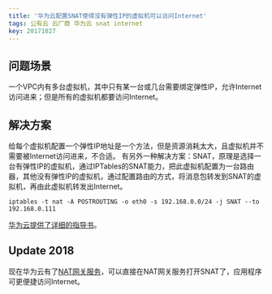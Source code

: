 ```yaml
---
title: '华为云配置SNAT使得没有弹性IP的虚拟机可以访问Internet'
tags: 公有云 云厂商 华为云 snat internet
key: 20171027
---
```


## 问题场景
一个VPC内有多台虚拟机，其中只有某一台或几台需要绑定弹性IP，允许Internet访问进来；但是所有的虚拟机都要访问Internet。
<!--more-->
## 解决方案
给每个虚拟机配置一个弹性IP地址是一个方法，但是资源消耗太大，且虚拟机并不需要被Internet访问进来，不合适。
有另外一种解决方案：SNAT，原理是选择一台有弹性IP的虚拟机，通过IPTables的SNAT能力，把此虚拟机配置为一台路由器，其他没有弹性IP的虚拟机，通过配置路由的方式，将消息包转发到SNAT的虚拟机，再由此虚拟机转发出Internet。
```
iptables -t nat -A POSTROUTING -o eth0 -s 192.168.0.0/24 -j SNAT --to 192.168.0.111
```

[华为云提供了详细的指导书](http://support.huaweicloud.com/usermanual-vpc/zh-cn_topic_0038764344.html)。

## Update 2018
现在华为云有了[NAT网关服务](http://www.huaweicloud.com/product/nat.html)，可以直接在NAT网关服务打开SNAT了，应用程序可更便捷访问Internet。